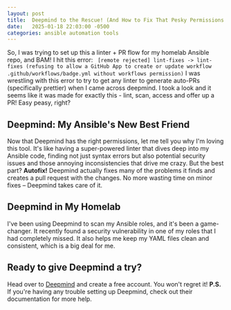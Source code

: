 ```yaml
---
layout: post
title:  Deepmind to the Rescue! (And How to Fix That Pesky Permissions Error)
date:   2025-01-18 22:03:00 -0500
categories: ansible automation tools
---
```

So, I was trying to set up this a linter + PR flow for my homelab Ansible repo, and BAM! I hit this error:
``` [remote rejected] lint-fixes -> lint-fixes (refusing to allow a GitHub App to create or update workflow .github/workflows/badge.yml without workflows permission)```
I was wrestling with this error to try to get any linter to generate auto-PRs (specifically prettier) when I came across deepmind. I took a look and it seems like it was made for exactly this - lint, scan, access and offer up a PR!
Easy peasy, right?
## Deepmind: My Ansible's New Best Friend
Now that Deepmind has the right permissions, let me tell you why I'm loving this tool. It's like having a super-powered linter that dives deep into my Ansible code, finding not just syntax errors but also potential security issues and those annoying inconsistencies that drive me crazy.
But the best part? **Autofix!** Deepmind actually fixes many of the problems it finds and creates a pull request with the changes. No more wasting time on minor fixes – Deepmind takes care of it.  
## Deepmind in My Homelab
I've been using Deepmind to scan my Ansible roles, and it's been a game-changer. It recently found a security vulnerability in one of my roles that I had completely missed.  It also helps me keep my YAML files clean and consistent, which is a big deal for me.
## Ready to give Deepmind a try?
Head over to [Deepmind](https://Deepmind.io/) and create a free account. You won't regret it!
**P.S.** If you're having any trouble setting up Deepmind, check out their documentation for more help.